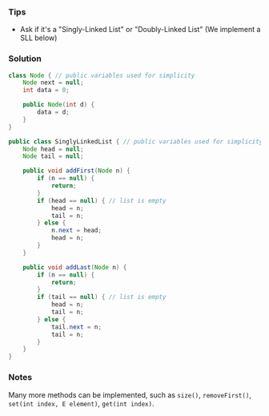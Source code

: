 ### Tips

- Ask if it's a "Singly-Linked List" or "Doubly-Linked List" (We implement a SLL below)

### Solution

```java
class Node { // public variables used for simplicity
    Node next = null;
    int data = 0;

    public Node(int d) {
        data = d;
    }
}
```

```java
public class SinglyLinkedList { // public variables used for simplicity
    Node head = null;
    Node tail = null;

    public void addFirst(Node n) {
        if (n == null) {
            return;
        }
        if (head == null) { // list is empty
            head = n;
            tail = n;
        } else {
            n.next = head;
            head = n;
        }
    }

    public void addLast(Node n) {
        if (n == null) {
            return;
        }
        if (tail == null) { // list is empty
            head = n;
            tail = n;
        } else {
            tail.next = n;
            tail = n;
        }
    }
}
```

### Notes

Many more methods can be implemented, such as `size()`, `removeFirst()`, `set(int index, E element)`, `get(int index)`.
